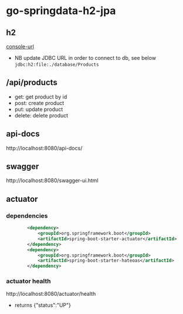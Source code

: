 # go-springdata-h2-jpa

## h2 
[console-url](http://localhost:8080/h2)
* NB update JDBC URL in order to connect to db, see below
  `jdbc:h2:file:./database/Products`

## /api/products
* get: get product by id
* post: create product
* put: update product
* delete: delete product

## api-docs
http://localhost:8080/api-docs/

## swagger
http://localhost:8080/swagger-ui.html

## actuator

### dependencies
```xml
		<dependency>
			<groupId>org.springframework.boot</groupId>
			<artifactId>spring-boot-starter-actuator</artifactId>
		</dependency>
		<dependency>
			<groupId>org.springframework.boot</groupId>
			<artifactId>spring-boot-starter-hateoas</artifactId>
		</dependency>
```

### actuator health
http://localhost:8080/actuator/health

* returns {"status":"UP"}